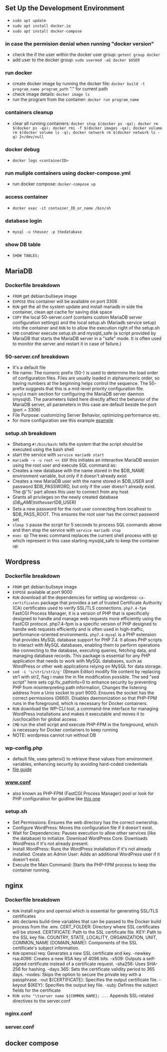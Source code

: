 ## Set Up the Development Environment
- `sudo apt update`
- `sudo apt install docker.io`
- `sudo apt install docker-compose`
### in case the permision denial when running "docker version"
- check the if the user within the docker user group: `getent group docker`
- add user to the docker group: `sudo usermod -aG docker $USER`
### run docker
- create docker image by running the docker file: `docker build -t program_name program_path` "." for current path
- check image details: `docker image ls`
- run the program from the container: `docker run program_name`

### containers cleanup
- clear all running containers: `docker stop $(docker ps -qa); docker rm $(docker ps -qa); docker rmi -f $(docker images -qa); docker volume rm $(docker volume ls -q); docker network rm $(docker network ls -q) 2>/dev/null`

### docker debug
- `docker logs <containerID>`

### run muliple containers using docker-compose.yml
- run docker compose: `docker-compose up`

### access container
- `docker exec -it container_ID_or_name /bin/sh`

### database login
- `mysql -u theuser -p thedatabase`

### show DB table
- `SHOW TABLES;`

## MariaDB

### Dockerfile breakdown
- `FROM` get debian:bullseye image
- `EXPOSE` this container will be available on port 3306
- `RUN` get the all the system update and install mariadb in side the container, clean apt cache for saving disk space
- `COPY` the local 50-server.conf (contains custom MariaDB server configuration settings) and  the local setup.sh (Mariadb service setup) into the container and `RUN` to to allow the execution right of the setup.sh
- `CMD` conatiner execute setup.sh and mysqld_safe (a script provided by MariaDB that starts the MariaDB server in a "safe" mode. It is often used to monitor the server and restart it in case of failure.)

### 50-server.cnf breakdown
- It's a default file
- file name: The numeric prefix (50-) is used to determine the load order of configuration files. Files are usually loaded in alphanumeric order, so having numbers at the beginning helps control the sequence.  The 50- prefix suggests that this is a mid-level priority configuration file.
- `mysqld` main section for configuring the MariaDB server daemon (mysqld). The parameters listed here directly affect the behavior of the MariaDB server, all parameters in this case are default beside the port (port = 3306)
- File Purpose: customizing Server Behavior, optimizing performance etc.
- for more configuration see this example [example](https://exampleconfig.com/view/mariadb-ubuntu18-04-etc-mysql-mariadb-conf-d-50-server-cnf)

### setup.sh breakdown
- Shebang `#!/bin/bash`: tells the system that the script should be executed using the bash shell
- start the service with `service mariadb start`
- `mariadb -v -u root << EOF` this initiates an interactive MariaDB session using the root user and execute SQL command as:
 - Creates a new database with the name stored in the $DB_NAME environment variable, but only if it doesn't already exist
 - Creates a new MariaDB user with the name stored in $DB_USER and password $DB_PASSWORD, but only if the user doesn't already exist. The @'%' part allows this user to connect from any host
 - Grants all privileges on the newly created database ($DB_NAME) to the user ($DB_USER)
 - Sets a new password for the root user connecting from localhost to $DB_PASS_ROOT. This ensures the root user has the correct password set
- `sleep 5` pause the script for 5 seconds to process SQL coomands above and then stop the service with `service mariadb stop`
- `exec $@` The exec command replaces the current shell process with `$@` which represent in this case starting mysqld_safe to keep the container up

## Wordpress

### Dockerfile breakdown
- `FROM` get debian:bullseye image
- `EXPOSE` available at port 9000
- `RUN` download all the dependencies for setting up wordpress: `ca-certificates`  package that provides a set of trusted Certificate Authority (CA) certificates used to verify SSL/TLS connections. `php7.4-fpm` FastCGI Process Manager, it is a version of PHP that is specifically designed to handle and manage web requests more efficiently using the FastCGI protocol. php7.4-fpm is a specific version of PHP designed to handle web requests efficiently and is often used in high-traffic, performance-oriented environments. `php7.4-mysql` is a PHP extension that provides MySQL database support for PHP 7.4. It allows PHP scripts to interact with MySQL databases, enabling them to perform operations like connecting to the database, executing queries, fetching data, and managing database records. This package is essential for any PHP application that needs to work with MySQL databases, such as WordPress or other web applications relying on MySQL for data storage.
- `sed -i 's/str1/str2/g'` (Stream Editor) modify file content by replacing str1 with str2, flag i make the in file modification possible. The sed "sed script" here sets cgi.fix_pathinfo=0 to enhance security by preventing PHP from misinterpreting path information, Changes the listening address from a Unix socket to port 9000.
Ensures the socket has the correct permissions (0660).
Disables daemonization so that PHP-FPM runs in the foreground, which is necessary for Docker containers.
- `RUN` download the WP-CLI tool, a command-line interface for managing WordPress installations and makes it executable and moves it to /usr/local/bin for global access.
- `CMD` run the shell script and execute PHP-FPM in the foreground, which is necessary for Docker containers to keep running
- NOTE: wordpress cannot run without DB

### wp-config.php
- default file, uses getenv() to retrieve these values from environment variables, enhancing security by avoiding hard-coded credentials
- [file guide](https://developer.wordpress.org/apis/wp-config-php/)

### www.conf
- also known as PHP-FPM (FastCGI Process Manager) pool or look for PHP configuration for guidline like [this one](https://www.php.net/manual/en/install.fpm.configuration.php)

### setup.sh
- Set Permissions: Ensures the web directory has the correct ownership.
- Configure WordPress: Moves the configuration file if it doesn't exist.
- Wait for Dependencies: Pauses execution to allow other services (like the database) to initialize.
Download WordPress Core: Downloads WordPress if it's not already present.
- Install WordPress: Runs the WordPress installation if it's not already installed.
Create an Admin User: Adds an additional WordPress user if it doesn't exist.
- Execute the Main Command: Starts the PHP-FPM process to keep the container running.

## nginx

### Dockerfile breakdown
- `RUN` install nginx and openssl which is essential for generating SSL/TLS certificates
- `ARG` declares build-time variables that can be passed to the Docker build process from the .env. CERT_FOLDER: Directory where SSL certificates will be stored.
CERTIFICATE: Path to the SSL certificate file.
KEY: Path to the SSL key file.
COUNTRY, STATE, LOCALITY, ORGANIZATION, UNIT, COMMON_NAME (DOMAIN_NAME): Components of the SSL certificate's subject information.
- `RUN` openssl req: Generates a new SSL certificate and key. -newkey rsa:4096: Creates a new RSA key of 4096 bits. -x509: Outputs a self-signed certificate instead of a certificate request. -sha256: Uses SHA-256 for hashing. -days 365: Sets the certificate validity period to 365 days. -nodes: Skips the option to secure the private key with a passphrase. -out ${CERTIFICATE}: Specifies the output certificate file. -keyout ${KEY}: Specifies the output key file. -subj: Defines the subject fields for the certificate
- `RUN echo "\tserver name ${COMMON_NAME}; ...` Appends SSL-related directives to the server.conf

### nginx.conf

### server.conf

## docker compose
